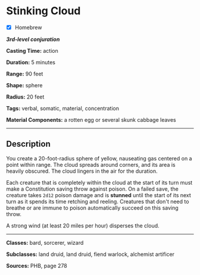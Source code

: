 # Stinking Cloud

- [x] Homebrew

***3rd-level conjuration***

**Casting Time:** action

**Duration:** 5 minutes

**Range:** 90 feet

**Shape:** sphere

**Radius:** 20 feet

**Tags:** verbal, somatic, material, concentration

**Material Components:** a rotten egg or several skunk cabbage leaves

---

## Description
You create a 20-foot-radius sphere of yellow, nauseating gas centered on a point within range.
The cloud spreads around corners, and its area is heavily obscured.
The cloud lingers in the air for the duration.

Each creature that is completely within the cloud at the start of its turn must make a Constitution saving throw against poison.
On a failed save, the creature takes `2d12` poison damage and is **stunned** until the start of its next turn as it spends its time retching and reeling.
Creatures that don't need to breathe or are immune to poison automatically succeed on this saving throw.

A strong wind (at least 20 miles per hour) disperses the cloud.

---

**Classes:** bard, sorcerer, wizard

**Subclasses:** land druid, land druid, fiend warlock, alchemist artificer

**Sources:** PHB, page 278
